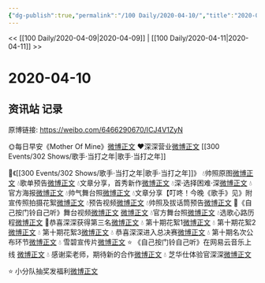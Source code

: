```yaml
---
{"dg-publish":true,"permalink":"/100 Daily/2020-04-10/","title":"2020-04-10","created":"2023-04-03T17:00:02.914+08:00","updated":"2023-04-03T17:00:32.729+08:00"}
---
```



<< [[100 Daily/2020-04-09\|2020-04-09]] | [[100 Daily/2020-04-11\|2020-04-11]] >>

# 2020-04-10

## 资讯站 记录

原博链接: https://weibo.com/6466290670/ICJ4V1ZyN

🌞每日早安《Mother Of Mine》[微博正文](https://m.weibo.cn/6466290670/4492081613962018)
❤️深深营业[微博正文](https://m.weibo.cn/6466290670/4492267500467040) [[300 Events/302 Shows/歌手·当打之年\|歌手·当打之年]]

🌟《[[300 Events/302 Shows/歌手·当打之年\|歌手·当打之年]]》
💧帅照原图[微博正文](https://m.weibo.cn/6466290670/4492113418879439)
💧歌单预告[微博正文](https://m.weibo.cn/6466290670/4492130078530287)
💧文章分享，首秀新作[微博正文](https://m.weibo.cn/6466290670/4492142213105377)
💧深·选择困难·深[微博正文](https://m.weibo.cn/6466290670/4492204221668658)
💧官方海报[微博正文](https://m.weibo.cn/6466290670/4492205710778861)
💧帅气舞台照[微博正文](https://m.weibo.cn/6466290670/4492224479713644)
💧文章分享【叮咚！今晚《歌手》见》附宣传照拍摄花絮[微博正文](https://m.weibo.cn/6466290670/4492228141805949)
💧预告视频[微博正文](https://m.weibo.cn/6466290670/4492228812156246)
💧帅照及拔话筒预告[微博正文](https://m.weibo.cn/6466290670/4492244562692411)
🌠《自己按门铃自己听》舞台视频[微博正文](https://m.weibo.cn/6466290670/4492263885501671)
[微博正文](https://m.weibo.cn/6466290670/4492266184097005)
💧官方舞台照[微博正文](https://m.weibo.cn/6466290670/4492264288387506)
💧选歌心路历程[微博正文](https://m.weibo.cn/6466290670/4492286874601969)
🥉恭喜深深获得第三名[微博正文](https://m.weibo.cn/6466290670/4492288883547268)
💧 第十期花絮1[微博正文](https://m.weibo.cn/6466290670/4492264669824236)
💧 第十期花絮2[微博正文](https://m.weibo.cn/6466290670/4492266393586887)
💧 第十期花絮3[微博正文](https://m.weibo.cn/6466290670/4492267517508817)
💧 恭喜深深进入总决赛[微博正文](https://m.weibo.cn/6466290670/4492281643670447)
💧 第十期名次公布环节[微博正文](https://m.weibo.cn/6466290670/4492283652910261)
💧 雪碧宣传片[微博正文](https://m.weibo.cn/6466290670/4492299323300621)
⭐ 《自己按门铃自己听》在网易云音乐上线
[微博正文](https://m.weibo.cn/6466290670/4492264531407960)
💧 感谢栾老师，期待新的合作[微博正文](https://m.weibo.cn/6466290670/4492284878110165)
💧 芝华仕体验官深深[微博正文](https://m.weibo.cn/6466290670/4492262643884582)

⭐ 小分队抽奖发福利[微博正文](https://m.weibo.cn/6466290670/4492271951486610)
